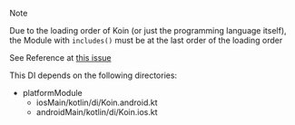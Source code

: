 > [!NOTE]
> Due to the loading order of Koin (or just the programming language itself),
> the Module with `includes()` must be at the last order of the loading order
>
> See Reference at [this issue](https://github.com/InsertKoinIO/koin/issues/1702)
 
This DI depends on the following directories:
* platformModule
  * iosMain/kotlin/di/Koin.android.kt
  * androidMain/kotlin/di/Koin.ios.kt

